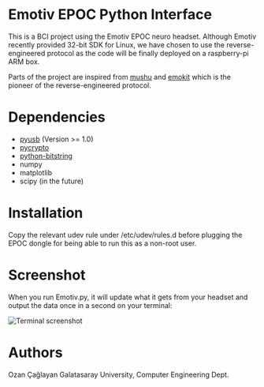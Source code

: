 Emotiv EPOC Python Interface
============================

This is a BCI project using the Emotiv EPOC neuro headset.
Although Emotiv recently provided 32-bit SDK for Linux, we have chosen
to use the reverse-engineered protocol as the code will be finally deployed
on a raspberry-pi ARM box.

Parts of the project are inspired from
[mushu](https://github.com/venthur/mushu) and
[emokit](https://github.com/openyou/emokit) which is the pioneer of the
reverse-engineered protocol.

Dependencies
============

* [pyusb](http://sourceforge.net/projects/pyusb) (Version >= 1.0)
* [pycrypto](https://www.dlitz.net/software/pycrypto)
* [python-bitstring](http://code.google.com/p/python-bitstring)
* numpy
* matplotlib
* scipy (in the future)

Installation
============

Copy the relevant udev rule under /etc/udev/rules.d before plugging the EPOC
dongle for being able to run this as a non-root user.

Screenshot
==========

When you run Emotiv.py, it will update what it gets from your headset
and output the data once in a second on your terminal:

![Terminal screenshot](http://raw.github.com/ozancaglayan/EmotivBCI/master/doc/sc_console.png)

Authors
=======

Ozan Çağlayan
Galatasaray University, Computer Engineering Dept.
